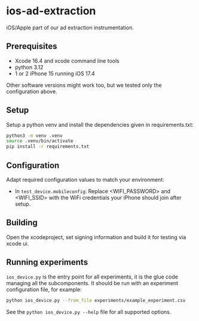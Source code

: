 # ios-ad-extraction
iOS/Apple part of our ad extraction instrumentation.

## Prerequisites
- Xcode 16.4  and xcode command line tools
- python 3.12
- 1 or 2 iPhone 15 running iOS 17.4

Other software versions might work too, but we tested only the configuration above.

## Setup
Setup a python venv and install the dependencies given in requirements.txt:
```sh
python3 -m venv .venv
source .venv/bin/activate
pip install -r requirements.txt
```

## Configuration
Adapt required configuration values to match your environment:
- In `test_device.mobileconfig`: Replace <WIFI_PASSWORD> and <WIFI_SSID> with the WiFi credentials your iPhone should join after setup.

## Building
Open the xcodeproject, set signing information and build it for testing via xcode ui.

## Running experiments
`ios_device.py` is the entry point for all experiments, it is the glue code managing all the subcomponents.
It should be run with an experiment configuration file, for example:
```sh
python ios_device.py --from_file experiments/example_experiment.csv
```

See the `python ios_device.py --help` file for all supported options.
